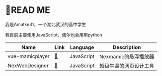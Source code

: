 # 📕READ ME

我是Amatke31，一个湖北武汉的高中学生

我目前主要使用JavaScript，偶尔也会用用python

|Name|Link|Language|Description|
|-|-|-|-|
|vue-mamicplayer|[🔗](https://github.com/Nexmamic/vue-mamicplayer)|JavaScript|Nexmamic的悬浮播放器|
|NexWebDesigner|[🔗](https://gitee.com/amatke31/nexwebdesigner)|JavaScript|超级牛逼的网页设计工具|

